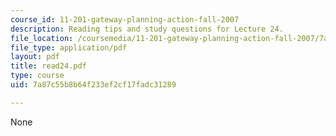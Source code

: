 ```yaml
---
course_id: 11-201-gateway-planning-action-fall-2007
description: Reading tips and study questions for Lecture 24.
file_location: /coursemedia/11-201-gateway-planning-action-fall-2007/7a87c55b8b64f233ef2cf17fadc31289_read24.pdf
file_type: application/pdf
layout: pdf
title: read24.pdf
type: course
uid: 7a87c55b8b64f233ef2cf17fadc31289

---
```

None